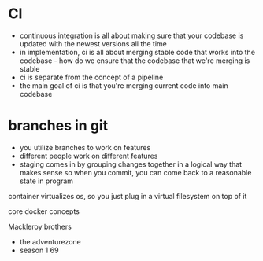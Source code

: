 # CI
- continuous integration is all about making sure that your codebase is updated with the newest versions all the time
- in implementation, ci is all about merging stable code that works into the codebase - how do we ensure that the codebase that we're merging is stable
- ci is separate from the concept of a pipeline
- the main goal of ci is that you're merging current code into main codebase

# branches in git
- you utilize branches to work on features
- different people work on different features
- staging comes in by grouping changes together in a logical way that makes sense so when you commit, you can come back to a reasonable state in program


container virtualizes os, so you just plug in a virtual filesystem on top of it

core docker concepts

Mackleroy brothers
- the adventurezone
- season 1 69
